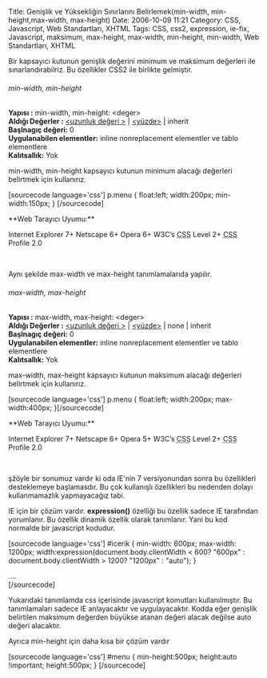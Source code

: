 Title: Genişlik ve Yüksekliğin Sınırlarını Belirlemek(min-width, min-height,max-width, max-height)
Date: 2006-10-09 11:21
Category: CSS, Javascript, Web Standartları, XHTML
Tags: CSS, css2, expression, ie-fix, Javascript, maksimum, max-height, max-width, min-height, min-width, Web Standartları, XHTML

Bir kapsayıcı kutunun genişlik değerini minimum ve maksimum değerleri
ile sınarlandırabilriz. Bu özellikler CSS2 ile birlikte gelmiştir.
<!--more-->

###### min-width, min-height

**Yapısı :** min-width, min-height: \<deger\>  
**Aldığı Değerler :** [\<uzunluk değeri \>][] | [\<yüzde\>][\<uzunluk
değeri \>] | inherit  
**Başlnagıç değeri:** 0   
**Uygulanabilen elementler:** inline nonreplacement elementler ve tablo
elementlere  
**Kalıtsallık:** Yok

min-width, min-height kapsayıcı kutunun minimum alacağı değerleri
belirtmek için kullanırız.

[sourcecode language='css'] p.menu { float:left; width:200px;
min-width:150px; } [/sourcecode]

<div class="tarayiciuyum">
**Web Tarayıcı Uyumu:**

</p>
<p>
Internet Explorer 7+  
Netscape 6+  
Opera 6+  
W3C’s <acronym title="Stil şablonu">CSS</acronym> Level 2+  
<acronym title="Stil şablonu">CSS</acronym> Profile 2.0

</div>
 

Aynı şekilde max-width ve max-height tanımlamalarıda yapılır.

###### max-width, max-height

**Yapısı :** max-width, max-height: \<deger\>  
**Aldığı Değerler :** [\<uzunluk değeri \>][] | [\<yüzde\>][\<uzunluk
değeri \>] | none | inherit  
**Başlnagıç değeri:** 0   
**Uygulanabilen elementler:** inline nonreplacement elementler ve tablo
elementlere  
**Kalıtsallık:** Yok

max-width, max-height kapsayıcı kutunun maksimum alacağı değerleri
belirtmek için kullanırız.

[sourcecode language='css'] p.menu { float:left; width:200px;
max-width:400px; }[/sourcecode]

<div class="tarayiciuyum">
**Web Tarayıcı Uyumu:**

</p>
<p>
Internet Explorer 7+  
Netscape 6+  
Opera 5+  
W3C’s <acronym title="Stil şablonu">CSS</acronym> Level 2+  
<acronym title="Stil şablonu">CSS</acronym> Profile 2.0

</div>
 

şžöyle bir sonumuz vardır ki oda IE'nin 7 versiyonundan sonra bu
özellikleri desteklemeye başlamasdır. Bu çok kullanışlı özellikleri bu
nedenden dolayı kullanmamazlık yapmayacağız tabi.

IE için bir çözüm vardır. **expression()** özelliği bu özellik sadece IE
tarafından yorumlanır. Bu özellik dinamik özellik olarak tanımlanır.
Yani bu kod normalde bir javascript kodudur.

[sourcecode language='css'] \#icerik { min-width: 600px; max-width:
1200px; width:expression(document.body.clientWidth \< 600? "600px" :
document.body.clientWidth \> 1200? "1200px" : "auto"); }

<div id="icerik">
....

</div>
[/sourcecode]

Yukarıdaki tanımlamda css içerisinde javascript komutları
kullanılmıştır. Bu tanımlamaları sadece IE anlayacaktır ve
uygulayacaktır. Kodda eğer genişlik belirtilen maksimum değerden büyükse
atanan değeri alacak değilse auto değeri alacaktır.

Ayrıca min-height için daha kısa bir çözüm vardır

[sourcecode language='css'] \#menu { min-height:500px; height:auto
!important; height:500px; } [/sourcecode]

</p>

  [\<uzunluk değeri \>]: http://www.fatihhayrioglu.com/?p=95
